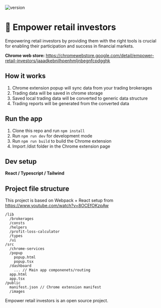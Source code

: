 ![version](https://img.shields.io/badge/version-0.0.18-green.svg)

# 🚀 Empower retail investors
Empowering retail investors by providing them with the right tools is crucial for enabling their participation and success in financial markets.

**Chrome web store:** https://chromewebstore.google.com/detail/empower-retail-investors/jaaadkebnilhpenhmljnbegnfcpdgghk

## How it works
1. Chrome extension popup will sync data from your trading brokerages
2. Trading data will be saved in chrome storage
3. Saved local trading data will be converted to generic data structure
4. Trading reports will be generated from the converted data


## Run the app
1. Clone this repo and run `npm install`
2. Run `npm run dev` for development mode
3. Run `npm run build` to build the Chrome extension
4. Import /dist folder in the Chrome extension page

## Dev setup
**React / Typescript / Tailwind**


## Project file structure
This project is based on Webpack + React setup from https://www.youtube.com/watch?v=8OCEfOKzpAw


```
/lib
  /brokerages
  /consts
  /helpers
  /profit-loss-calculator
  /types
  /ui
/src
  /chrome-services
  /popup
    popup.html
    popup.tsx
  /dashboard
    ... // Main app componenets/routing
  app.html
  app.tsx
/public
  manifest.json // Chrome extension manifest
  /images
```

Empower retail investors is an open source project.